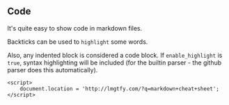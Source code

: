 <!-- 
.. title: 2nd Post
.. slug: 2nd-post
.. date: 2016-01-07 18:07:58 UTC-08:00
.. tags: 
.. category: 
.. link: 
.. description: 
.. type: text
-->

## Code

It's quite easy to show code in markdown files.

Backticks can be used to `highlight` some words.

Also, any indented block is considered a code block.  If `enable_highlight` is `true`, syntax highlighting will be included (for the builtin parser - the github parser does this automatically).

    <script>
        document.location = 'http://lmgtfy.com/?q=markdown+cheat+sheet';
    </script>